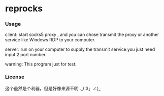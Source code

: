 reprocks
======

### Usage
client: start socks5 proxy , and you can chose transmit the proxy or another service like Windows RDP to your computer.

server: run on your computer to supply the transmit service.you just need input 2 port number.

warning: This program just for test.

### License
这个虽然是个利器，但是好像来源不明..\_(:3」∠)_
